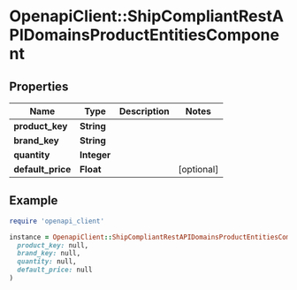 # OpenapiClient::ShipCompliantRestAPIDomainsProductEntitiesComponent

## Properties

| Name | Type | Description | Notes |
| ---- | ---- | ----------- | ----- |
| **product_key** | **String** |  |  |
| **brand_key** | **String** |  |  |
| **quantity** | **Integer** |  |  |
| **default_price** | **Float** |  | [optional] |

## Example

```ruby
require 'openapi_client'

instance = OpenapiClient::ShipCompliantRestAPIDomainsProductEntitiesComponent.new(
  product_key: null,
  brand_key: null,
  quantity: null,
  default_price: null
)
```

